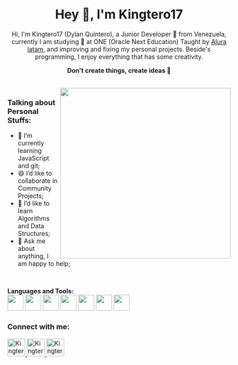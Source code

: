 <h1 align="center">Hey 👋, I'm Kingtero17</h1>

<p align="center">
Hi, I'm Kingtero17 (Dylan Quintero), a Junior Developer 🚀 from Venezuela,
currently I am studying 📝 at ONE (Oracle Next Education) Taught by <a href="https://www.aluracursos.com/" target="_blank">Alura latam</a>,
and improving and fixing my personal projects. Beside's programming, I enjoy everything that has some creativity.
</p>

<p align="center"><strong>Don't create things, create ideas 🧠</strong></p>

<br>

<img src="https://media4.giphy.com/media/f7STAwvEml1eIf0FEq/giphy.gif?cid=790b761164e0b727cb4da57ac54ef2f488533f8636ebb3d1&rid=giphy.gif&ct=g" width="385px" align="right">

### **Talking about Personal Stuffs:**

- 🧮 I’m currently learning JavaScript and git;
- 😄 I’d like to collaborate in Community Projects;
- 📙 I’d like to learn Algorithms and Data Structures;
- 💬 Ask me about anything, I am happy to help;


<br>

**Languages and Tools:**  
<img height="36" src="https://cdn-icons-png.flaticon.com/512/536/536452.png">
<img height="36" src="https://cdn-icons-png.flaticon.com/512/4494/4494748.png">
<img height="36" src="https://cdn-icons-png.flaticon.com/512/136/136530.png">
<img height="36" src="https://cdn-icons-png.flaticon.com/512/136/136528.png">
<img height="36" src="https://cdn-icons-png.flaticon.com/512/136/136527.png">
<img height="36" src="https://cdn-icons-png.flaticon.com/512/6132/6132222.png">
<img height="36" src="https://cdn-icons-png.flaticon.com/512/5968/5968350.png">


### Connect with me:
<a href="www.linkedin.com/in/dylan-q-m">
  <img align="centered" alt="Kingtero17 LinkedIn" width="40px" src="https://user-images.githubusercontent.com/110305288/215888900-65d1ecc3-8cc2-4bc2-86f4-fda233b79940.png">
</a>

<a href="https://discord.gg/Ng9CzSxb">
  <img align="centered" alt="Kingtero17 LinkedIn" width="40px" src="https://user-images.githubusercontent.com/110305288/215889288-e88a3aff-e9af-436b-83f7-15e0819a31e1.png">
</a>

<a href="dhgords17@gmail.com">
  <img align="centered" alt="Kingtero17 LinkedIn" width="40px" src="https://user-images.githubusercontent.com/110305288/215888804-50a0d2ba-b60d-4ac0-9bf0-cdcc8c4d617c.png">
</a>

